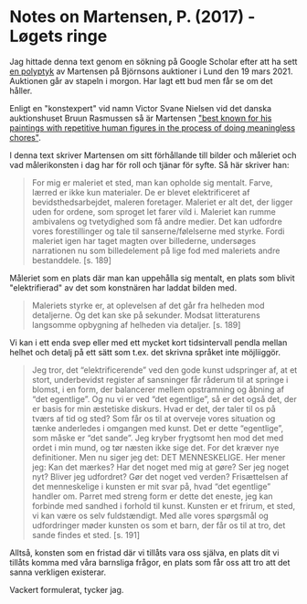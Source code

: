 # Notes on Martensen, P. (2017) - Løgets ringe

Jag hittade denna text genom en sökning på Google Scholar efter att ha sett [en polyptyk](https://archive.fo/4tLSq) av Martensen på Björnsons auktioner i Lund den 19 mars 2021. Auktionen går av stapeln i morgon. Har lagt ett bud men får se om det håller. 

Enligt en "konstexpert" vid namn Victor Svane Nielsen vid det danska auktionshuset Bruun Rasmussen så är Martensen ["best known for his paintings with repetitive human figures in the process of doing meaningless chores"](https://archive.fo/Qscok).

I denna text skriver Martensen om sitt förhållande till bilder och måleriet och vad målerikonsten i dag har för roll och tjänar för syfte. Så här skriver han:

> For mig er maleriet et sted, man kan opholde sig mentalt. Farve, lærred er ikke kun materialer. De er blevet elektrificeret af bevidsthedsarbejdet, maleren foretager. Maleriet er alt det, der ligger uden for ordene, som sproget let farer vild i. Maleriet kan rumme ambivalens og tvetydighed som få andre medier. Det kan udfordre vores forestillinger og tale til sanserne/følelserne med styrke. Fordi maleriet igen har taget magten over billederne, undersøges narrationen nu som billedelement på lige fod med maleriets andre bestanddele. [s. 189]

Måleriet som en plats där man kan uppehålla sig mentalt, en plats som blivit "elektrifierad" av det som konstnären har laddat bilden med.

> Maleriets styrke er, at oplevelsen af det går fra helheden mod detaljerne. Og det kan ske på sekunder. Modsat litteraturens langsomme opbygning af helheden via detaljer. [s. 189]

Vi kan i ett enda svep eller med ett mycket kort tidsintervall pendla mellan helhet och detalj på ett sätt som t.ex. det skrivna språket inte möjliiggör.

> Jeg tror, det “elektrificerende” ved den gode kunst udspringer af, at et stort, underbevidst register af sansninger får råderum til at springe i blomst, i en form, der balancerer mellem opstramning og åbning af “det egentlige”. Og nu vi er ved “det egentlige”, så er det også det, der er basis for min æstetiske diskurs. Hvad er det, der taler til os på tværs af tid og sted? Som får os til at overveje vores situation og tænke anderledes i omgangen med kunst. Det er dette “egentlige”, som måske er “det sande”. Jeg kryber frygtsomt hen mod det med ordet i min mund, og tør næsten ikke sige det. For det kræver nye definitioner. Men nu siger jeg det: DET MENNESKELIGE. Her mener jeg: Kan det mærkes? Har det noget med mig at gøre? Ser jeg noget nyt? Bliver jeg udfordret? Gør det noget ved verden? Frisættelsen af det menneskelige i kunsten er mit svar på, hvad “det egentlige” handler om. Parret med streng form er dette det eneste, jeg kan forbinde med sandhed i forhold til kunst. Kunsten er et frirum, et sted, vi kan være os selv fuldstændigt. Med alle vores spørgsmål og udfordringer møder kunsten os som et barn, der får os til at tro, det sande findes et sted. [s. 191]


Alltså, konsten som en fristad där vi tillåts vara oss själva, en plats dit vi tillåts komma med våra barnsliga frågor, en plats som får oss att tro att det sanna verkligen existerar.

Vackert formulerat, tycker jag.
